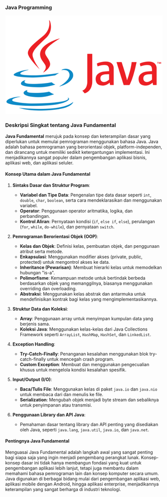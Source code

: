 ### Java Programming
![alt text](images/Java-Logo600.png)

### Deskripsi Singkat tentang Java Fundamental

**Java Fundamental** merujuk pada konsep dan keterampilan dasar yang diperlukan untuk memulai pemrograman menggunakan bahasa Java. Java adalah bahasa pemrograman yang berorientasi objek, platform-independen, dan dirancang untuk memiliki sedikit ketergantungan implementasi. Ini menjadikannya sangat populer dalam pengembangan aplikasi bisnis, aplikasi web, dan aplikasi seluler.

#### Konsep Utama dalam Java Fundamental

1. **Sintaks Dasar dan Struktur Program**:
    - **Variabel dan Tipe Data**: Pengenalan tipe data dasar seperti `int`, `double`, `char`, `boolean`, serta cara mendeklarasikan dan menggunakan variabel.
    - **Operator**: Penggunaan operator aritmatika, logika, dan perbandingan.
    - **Kontrol Aliran**: Pernyataan kondisi (`if`, `else if`, `else`), perulangan (`for`, `while`, `do-while`), dan pernyataan `switch`.

2. **Pemrograman Berorientasi Objek (OOP)**:
    - **Kelas dan Objek**: Definisi kelas, pembuatan objek, dan penggunaan atribut serta metode.
    - **Enkapsulasi**: Menggunakan modifier akses (private, public, protected) untuk mengontrol akses ke data.
    - **Inheritance (Pewarisan)**: Membuat hierarki kelas untuk memodelkan hubungan "is-a".
    - **Polimorfisme**: Kemampuan metode untuk bertindak berbeda berdasarkan objek yang memanggilnya, biasanya menggunakan overriding dan overloading.
    - **Abstraksi**: Menggunakan kelas abstrak dan antarmuka untuk mendefinisikan kontrak bagi kelas yang mengimplementasikannya.

3. **Struktur Data dan Koleksi**:
    - **Array**: Penggunaan array untuk menyimpan kumpulan data yang berjenis sama.
    - **Koleksi Java**: Menggunakan kelas-kelas dari Java Collections Framework seperti `ArrayList`, `HashMap`, `HashSet`, dan `LinkedList`.

4. **Exception Handling**:
    - **Try-Catch-Finally**: Penanganan kesalahan menggunakan blok try-catch-finally untuk mencegah crash program.
    - **Custom Exception**: Membuat dan menggunakan pengecualian khusus untuk mengelola kondisi kesalahan spesifik.

5. **Input/Output (I/O)**:
    - **Baca/Tulis File**: Menggunakan kelas di paket `java.io` dan `java.nio` untuk membaca dari dan menulis ke file.
    - **Serialization**: Mengubah objek menjadi byte stream dan sebaliknya untuk penyimpanan atau transmisi.

6. **Penggunaan Library dan API Java**:
    - Pemahaman dasar tentang library dan API penting yang disediakan oleh Java, seperti `java.lang`, `java.util`, `java.io`, dan `java.net`.

#### Pentingnya Java Fundamental

Menguasai Java Fundamental adalah langkah awal yang sangat penting bagi siapa saja yang ingin menjadi pengembang perangkat lunak. Konsep-konsep dasar ini tidak hanya membangun fondasi yang kuat untuk pengembangan aplikasi lebih lanjut, tetapi juga membantu dalam memahami bahasa pemrograman lain dan konsep komputer secara umum. Java digunakan di berbagai bidang mulai dari pengembangan aplikasi web, aplikasi mobile dengan Android, hingga aplikasi enterprise, menjadikannya keterampilan yang sangat berharga di industri teknologi.